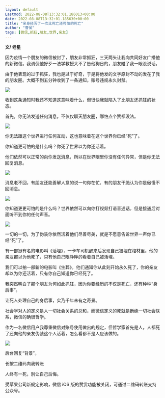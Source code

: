 ```yaml
---
layout: default
Lastmod: 2022-08-08T13:32:01.186013+00:00
date: 2022-08-08T13:32:01.185630+00:00
title: "亲身经历了一次比死亡还可怕的死亡"
author: "曹侯"
tags: [微信,抓狂,朋友,世界,亲友]
---
```


**文/ 老星**

因为疫情一个朋友的微信被封了，朋友非常抓狂，三天两头让我向共同好友广播他的新微信。我调侃他好歹一法学教授大不了告他狗日的，朋友瞪了我一眼没说话。

由于他表现的过于抓狂，我也是过于好奇，于是将他发的文字原封不动的发在了我的朋友圈。大概不到五分钟收到了一条通知，账号违规永久封禁。

![](https://images.weserv.nl/?url=https%3A//mmbiz.qpic.cn/mmbiz_jpg/ZKrfuexbq0Aba0eqXqXYqNq0icc9rC3nSDic2Q0kxfzH3W5E6QA5UZicUht2icz3Ih507VcmtvTOZp3OTp51eJwPeA/640%3Fwx_fmt%3Djpeg)

收到这条通知时我还不知道这意味着什么，但很快我就陷入了比朋友还抓狂的状态。  

首先，你无法发送任何消息，不仅仅聊天朋友圈，哪怕点个赞都没法。

![](https://images.weserv.nl/?url=https%3A//mmbiz.qpic.cn/mmbiz_jpg/ZKrfuexbq0Aba0eqXqXYqNq0icc9rC3nSMnxW16tFhz88MuYKT1keHJImA3UH78CictpLwESrxEfOMKCm8a7brSg/640%3Fwx_fmt%3Djpeg)

你无法跟这个世界进行任何互动，这也意味着在这个世界你已经“死”了。  

你知道更可怕的是什么吗？你死了世界以为你还活着。

他们依然可以正常的向你发送消息，所以在世界眼里你没有任何异常，但是你无法回复消息。

![](https://images.weserv.nl/?url=https%3A//mmbiz.qpic.cn/mmbiz_jpg/ZKrfuexbq0Aba0eqXqXYqNq0icc9rC3nS6wD4B9krLkZZWRRfx3juQlQEyKgPp3tROGQgSed5fJNrYaUScvYOGA/640%3Fwx_fmt%3Djpeg)

消息老不回，有朋友还能善解人意的说一句你在忙，有的朋友干脆认为你是傲慢不回消息。  

![](https://images.weserv.nl/?url=https%3A//mmbiz.qpic.cn/mmbiz_jpg/ZKrfuexbq0Aba0eqXqXYqNq0icc9rC3nSzujytEPEGuPmMeA7qkibOAjqsQZVP0GZAxiayJj1qEplvNhgG6ZGYiaEw/640%3Fwx_fmt%3Djpeg)

你知道更更可怕的是什么吗？世界依然可以向你打视频打语音通话，但是接通后对面听不到你的任何声音。

![](https://images.weserv.nl/?url=https%3A//mmbiz.qpic.cn/mmbiz_jpg/ZKrfuexbq0Aba0eqXqXYqNq0icc9rC3nSClxrK32G2STsEE9JK2HLIOlJIDEKIkwZpBlDhhN8luriaOmWstJkZMg/640%3Fwx_fmt%3Djpeg)

一切的一切，为了伪装你依然活着他们尽善尽美，就是不愿意告诉世界一声你已经“死”了。

有一部挺有名的电影叫《活埋》，一卡车司机醒来后发现自己被埋在棺材里，他的亲友都以为他死了，只有他自己眼睁睁的看着自己被活埋。  

我们可以拍一部新的电影叫《生葬》，他们通知你从此刻开始永久死了，你的亲友却以为你还活着，只有你自己知道你已经死了。

我突然明白了那个朋友为何如此抓狂，因为你要经历的不仅是死亡，还有种种“身后事”。

让死人处理自己的身后事，实乃千年未有之奇景。

社会学对人的定义是人一切社会关系的总和，而微信定义的死就是断绝一切社会联系，微信的确很哲学。

作为一名微信用户我尊重微信对账号使用做出的规定，但哲学家首先是人，人都死了还向他的亲友伪装这个人活着，怎么看都不是人应该做的。

![](https://images.weserv.nl/?url=https%3A//mmbiz.qpic.cn/mmbiz_jpg/ZKrfuexbq0CicZB7pbdY87egiaGtn8MN4PAqMf3X2eqob9kNG9UgYopZme81G6d1YPrKsgRsrVB4FrBaShW7eiaNw/640%3Fwx_fmt%3Djpeg%26wxfrom%3D5%26wx_lazy%3D1%26wx_co%3D1)

后台回复“背景”。

长按二维码向我转账

人终有一死，别让自己后悔。

受苹果公司新规定影响，微信 iOS 版的赞赏功能被关闭，可通过二维码转账支持公众号。

